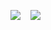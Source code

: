 [![](https://github-readme-stats.vercel.app/api?username=leafee98&show_icons=true&theme=transparent)](#)&nbsp;&nbsp;&nbsp;&nbsp;[![](https://github-readme-stats.vercel.app/api/top-langs/?username=leafee98&layout=compact)](#)

